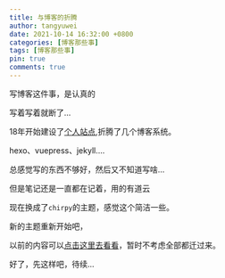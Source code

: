 ```yaml
---
title: 与博客的折腾
author: tangyuwei
date: 2021-10-14 16:32:00 +0800
categories: [博客那些事]
tags: [博客那些事]
pin: true
comments: true
---
```

写博客这件事，是认真的

写着写着就断了...

18年开始建设了[个人站点](https://tangyuewei.com),折腾了几个博客系统。

hexo、vuepress、jekyll....

总感觉写的东西不够好，然后又不知道写啥...


但是笔记还是一直都在记着，用的有道云


现在换成了`chirpy`的主题，感觉这个简洁一些。


新的主题重新开始吧，

以前的内容可以[点击这里去看看](https://tangyuewei.com)，暂时不考虑全部都迁过来。

好了，先这样吧，待续...


